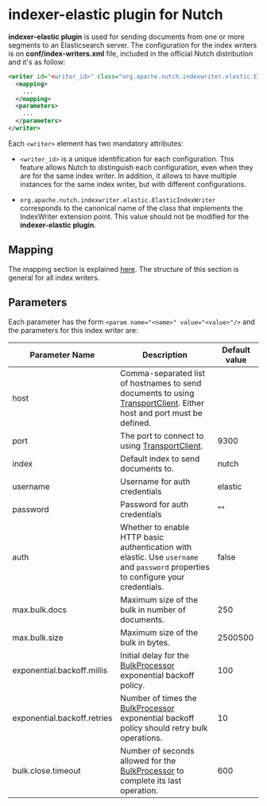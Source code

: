 indexer-elastic plugin for Nutch 
================================

**indexer-elastic plugin** is used for sending documents from one or more segments to an Elasticsearch server. The configuration for the index writers is on **conf/index-writers.xml** file, included in the official Nutch distribution and it's as follow:

```xml
<writer id="<writer_id>" class="org.apache.nutch.indexwriter.elastic.ElasticIndexWriter">
  <mapping>
    ...
  </mapping>
  <parameters>
    ...
  </parameters>   
</writer>
```

Each `<writer>` element has two mandatory attributes:

* `<writer_id>` is a unique identification for each configuration. This feature allows Nutch to distinguish each configuration, even when they are for the same index writer. In addition, it allows to have multiple instances for the same index writer, but with different configurations.

* `org.apache.nutch.indexwriter.elastic.ElasticIndexWriter` corresponds to the canonical name of the class that implements the IndexWriter extension point. This value should not be modified for the **indexer-elastic plugin**.

## Mapping

The mapping section is explained [here](https://wiki.apache.org/nutch/IndexWriters#Mapping_section). The structure of this section is general for all index writers.

## Parameters

Each parameter has the form `<param name="<name>" value="<value>"/>` and the parameters for this index writer are:

Parameter Name | Description | Default value
--|--|--
host | Comma-separated list of hostnames to send documents to using [TransportClient](https://static.javadoc.io/org.elasticsearch/elasticsearch/5.3.0/org/elasticsearch/client/transport/TransportClient.html). Either host and port must be defined. | 
port | The port to connect to using [TransportClient](https://static.javadoc.io/org.elasticsearch/elasticsearch/5.3.0/org/elasticsearch/client/transport/TransportClient.html). | 9300
index | Default index to send documents to. | nutch
username | Username for auth credentials | elastic
password | Password for auth credentials | ""
auth | Whether to enable HTTP basic authentication with elastic. Use `username` and `password` properties to configure your credentials. | false
max.bulk.docs | Maximum size of the bulk in number of documents. | 250
max.bulk.size | Maximum size of the bulk in bytes. | 2500500
exponential.backoff.millis | Initial delay for the [BulkProcessor](https://static.javadoc.io/org.elasticsearch/elasticsearch/5.3.0/org/elasticsearch/action/bulk/BulkProcessor.html) exponential backoff policy. | 100
exponential.backoff.retries | Number of times the [BulkProcessor](https://static.javadoc.io/org.elasticsearch/elasticsearch/5.3.0/org/elasticsearch/action/bulk/BulkProcessor.html) exponential backoff policy should retry bulk operations. | 10
bulk.close.timeout | Number of seconds allowed for the [BulkProcessor](https://static.javadoc.io/org.elasticsearch/elasticsearch/5.3.0/org/elasticsearch/action/bulk/BulkProcessor.html) to complete its last operation. | 600
